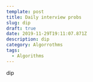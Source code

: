 ```yaml
---
template: post
title: Daily interview probs
slug: dip
draft: true
date: 2019-11-29T19:11:07.871Z
description: dip
category: Algorrothms
tags:
  - Algorithms
---
```

dip
